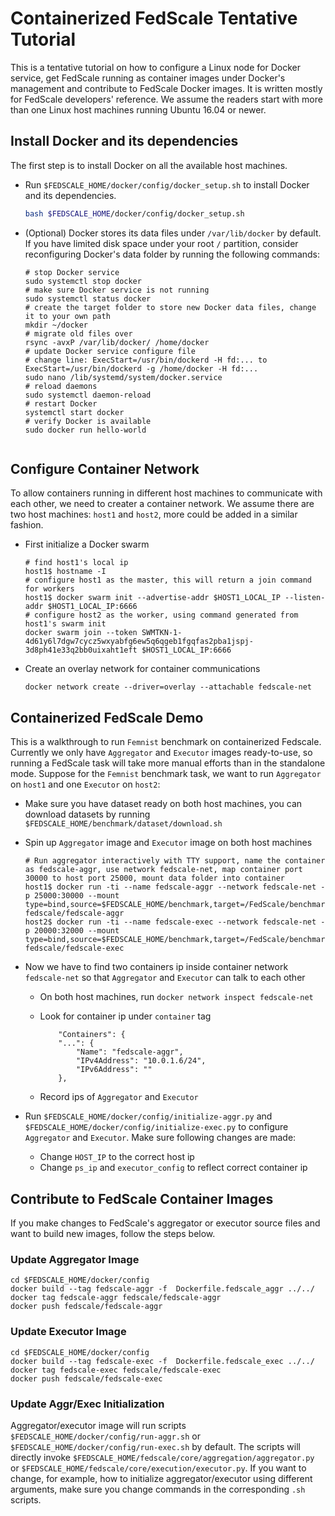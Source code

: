 # Containerized FedScale Tentative Tutorial
This is a tentative tutorial on how to configure a Linux node for Docker service, get FedScale running as container images under Docker's management and contribute to FedScale Docker images. It is written mostly for FedScale developers' reference. We assume the readers start with more than one Linux host machines running Ubuntu 16.04 or newer. 

## Install Docker and its dependencies

The first step is to install Docker on all the available host machines.

- Run `$FEDSCALE_HOME/docker/config/docker_setup.sh` to install Docker and its dependencies. 


	 ```bash
	 bash $FEDSCALE_HOME/docker/config/docker_setup.sh
	 ```
	 
- (Optional) Docker stores its data files under `/var/lib/docker` by default. If you have limited disk space under your root `/` partition, consider reconfiguring Docker's data folder by running the following commands:


	```
	# stop Docker service
	sudo systemctl stop docker
	# make sure Docker service is not running
	sudo systemctl status docker
	# create the target folder to store new Docker data files, change it to your own path
	mkdir ~/docker
	# migrate old files over
	rsync -avxP /var/lib/docker/ /home/docker
	# update Docker service configure file
	# change line: ExecStart=/usr/bin/dockerd -H fd:... to ExecStart=/usr/bin/dockerd -g /home/docker -H fd:...
	sudo nano /lib/systemd/system/docker.service
	# reload daemons
	sudo systemctl daemon-reload
	# restart Docker
	systemctl start docker
	# verify Docker is available
	sudo docker run hello-world
		
	```
	
## Configure Container Network
To allow containers running in different host machines to communicate with each other, we need to creater a container network. We assume there are two host machines: `host1` and `host2`, more could be added in a similar fashion.

- First initialize a Docker swarm

	```
	# find host1's local ip
	host1$ hostname -I
	# configure host1 as the master, this will return a join command for workers
	host1$ docker swarm init --advertise-addr $HOST1_LOCAL_IP --listen-addr $HOST1_LOCAL_IP:6666
	# configure host2 as the worker, using command generated from host1's swarm init
	docker swarm join --token SWMTKN-1-4d61y6l7dgw7cycz5wxyabfg6ew5q6qgeb1fgqfas2pba1jspj-3d8ph41e33q2bb0uixaht1eft $HOST1_LOCAL_IP:6666
	```
	
- Create an overlay network for container communications

	```
	docker network create --driver=overlay --attachable fedscale-net
	```
	
## Containerized FedScale Demo
This is a walkthrough to run `Femnist` benchmark on containerized Fedscale. Currently we only have `Aggregator` and `Executor` images ready-to-use, so running a FedScale task will take more manual efforts than in the standalone mode. Suppose for the `Femnist` benchmark task, we want to run `Aggregator` on `host1` and one `Executor` on `host2`:

- Make sure you have dataset ready on both host machines, you can download datasets by running `$FEDSCALE_HOME/benchmark/dataset/download.sh` 

- Spin up `Aggregator` image and `Executor` image on both host machines

	```
	# Run aggregator interactively with TTY support, name the container as fedscale-aggr, use network fedscale-net, map container port 30000 to host port 25000, mount data folder into container
	host1$ docker run -ti --name fedscale-aggr --network fedscale-net -p 25000:30000 --mount type=bind,source=$FEDSCALE_HOME/benchmark,target=/FedScale/benchmark,readonly fedscale/fedscale-aggr
	host2$ docker run -ti --name fedscale-exec --network fedscale-net -p 20000:32000 --mount type=bind,source=$FEDSCALE_HOME/benchmark,target=/FedScale/benchmark,readonly fedscale/fedscale-exec
	```
- Now we have to find two containers ip inside container network `fedscale-net` so that `Aggregator` and `Executor` can talk to each other

	- On both host machines, run `docker network inspect fedscale-net`
	- Look for container ip under `container` tag
	
		```
		    "Containers": {
            "...": {
                "Name": "fedscale-aggr",
                "IPv4Address": "10.0.1.6/24",
                "IPv6Address": ""
            },
		```
	- Record ips of `Aggregator` and `Executor`
- Run `$FEDSCALE_HOME/docker/config/initialize-aggr.py` and `$FEDSCALE_HOME/docker/config/initialize-exec.py` to configure `Aggregator` and `Executor`. Make sure following changes are made:
	- Change `HOST_IP` to the correct host ip
	- Change `ps_ip` and `executor_config` to reflect correct container ip

	
## Contribute to FedScale Container Images
If you make changes to FedScale's aggregator or executor source files and want to build new images, follow the steps below.

### Update Aggregator Image

```
cd $FEDSCALE_HOME/docker/config
docker build --tag fedscale-aggr -f  Dockerfile.fedscale_aggr ../../
docker tag fedscale-aggr fedscale/fedscale-aggr
docker push fedscale/fedscale-aggr
```

### Update Executor Image

```
cd $FEDSCALE_HOME/docker/config
docker build --tag fedscale-exec -f  Dockerfile.fedscale_exec ../../
docker tag fedscale-exec fedscale/fedscale-exec
docker push fedscale/fedscale-exec
```

### Update Aggr/Exec Initialization
Aggregator/executor image will run scripts `$FEDSCALE_HOME/docker/config/run-aggr.sh` or `$FEDSCALE_HOME/docker/config/run-exec.sh` by default. The scripts will directly invoke `$FEDSCALE_HOME/fedscale/core/aggregation/aggregator.py` or `$FEDSCALE_HOME/fedscale/core/execution/executor.py`. If you want to change, for example, how to initialize aggregator/executor using different arguments, make sure you change commands in the corresponding `.sh` scripts.


		